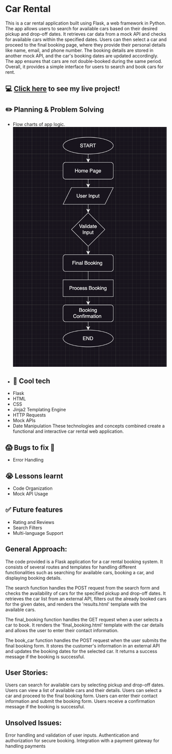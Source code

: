 # Car Rental
This is a car rental application built using Flask, a web framework in Python. The app allows users to search for available cars based on their desired pickup and drop-off dates. It retrieves car data from a mock API and checks for available cars within the specified dates. Users can then select a car and proceed to the final booking page, where they provide their personal details like name, email, and phone number. The booking details are stored in another mock API, and the car's booking dates are updated accordingly. The app ensures that cars are not double-booked during the same period. Overall, it provides a simple interface for users to search and book cars for rent.
## :computer: [Click here](https://car-rentals-dx0s.onrender.com/) to see my live project!
## :pencil2: Planning & Problem Solving
- Flow charts of app logic.
 ![Wireframing](https://raw.githubusercontent.com/nabeghamazahir/FinalProject/main/Screenshot%202023-06-28%20at%209.19.55%20pm.png)
- ## :rocket: Cool tech
- Flask
- HTML
- CSS
- Jinja2 Templating Engine
- HTTP Requests
- Mock APIs
- Date Manipulation
These technologies and concepts combined create a functional and interactive car rental web application.
## :scream: Bugs to fix :poop:
- Error Handling
## :sob: Lessons learnt
- Code Organization
- Mock API Usage
## :white_check_mark: Future features
- Rating and Reviews
- Search Filters
- Multi-language Support
  
## General Approach:
The code provided is a Flask application for a car rental booking system. It consists of several routes and templates for handling different functionalities such as searching for available cars, booking a car, and displaying booking details.

The search function handles the POST request from the search form and checks the availability of cars for the specified pickup and drop-off dates. It retrieves the car list from an external API, filters out the already booked cars for the given dates, and renders the 'results.html' template with the available cars.

The final_booking function handles the GET request when a user selects a car to book. It renders the 'final_booking.html' template with the car details and allows the user to enter their contact information.

The book_car function handles the POST request when the user submits the final booking form. It stores the customer's information in an external API and updates the booking dates for the selected car. It returns a success message if the booking is successful.

## User Stories:
Users can search for available cars by selecting pickup and drop-off dates.
Users can view a list of available cars and their details.
Users can select a car and proceed to the final booking form.
Users can enter their contact information and submit the booking form.
Users receive a confirmation message if the booking is successful.

## Unsolved Issues:
Error handling and validation of user inputs.
Authentication and authorization for secure booking.
Integration with a payment gateway for handling payments




